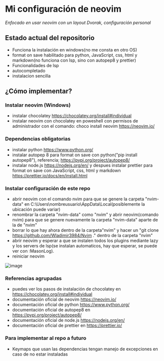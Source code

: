# Mi configuración de neovim

*Enfocado en usar neovim con un layout Dvorak, configuración personal*

## Estado actual del repositorio

- Funciona la instalación en windows(no me consta en otro OS)
- format on save habilitado para python, JavaScript, css, html y markdown(no funciona con lsp, sino con autopep8 y prettier)
- Funcionalidades de lsp
- autocompletado
- instalacion sencilla

## ¿Cómo implementar?

### Instalar neovim (Windows)
- instalar chocolatey https://chocolatey.org/install#individual
- instalar neovim con chocolatey en poweshell con permisos de administrador con el comando: choco install neovim https://neovim.io/

### Dependencias obligatorias
  - instalar python https://www.python.org/
  - instalar autopep 8 para format on save con python("pip install autopep8"), referencia; https://pypi.org/project/autopep8/
  - instalar node.js https://nodejs.org/en/ y despues instalar prettier para format on save con JavaScript, css, html y markdown       https://prettier.io/docs/en/install.html

### Instalar configuración de este repo
- abrir neovim con el comando nvim para que se genere la carpeta "nvim-data" en C:\Users\nombreusuario\AppData\Local(posiblemente la ubicación puede variar)
- renombrar la carpeta "nvim-data" como "nvim" y abrir neovim(comando nvim) para que se genere nuevamente la carpeta "nvim-data" aparte de la de "nvim"
- borrar lo que hay ahora dentro de la carpeta"nvim" y hacer un "git clone https://github.com/Wladimir3984/Nvim ." dentro de la carpeta "nvim"
- abrir neovim y esperar a que se instalen todos los plugins mediante lazy y los servers de lsp(se instalan automaticos, hay que esperar, se puede ver con :MasonLog).
- reiniciar neovim

![image](https://user-images.githubusercontent.com/83993271/227046631-6e233aa1-c803-4487-963d-f21a87d29fd7.png)


### Referencias agrupadas

- puedes ver los pasos de instalación de chocolatey en https://chocolatey.org/install#individual
- documentación oficial de neovim https://neovim.io/
- documentación oficial de python https://www.python.org/
- documentación oficial de autopep8 en https://pypi.org/project/autopep8/
- documentación oficial de node.js https://nodejs.org/en/
- documentación oficial de prettier en https://prettier.io/


### Para implementar al repo a futuro

- Keymaps que usan las dependencias tengan manejo de excepciones en caso de no estar instaladas 
